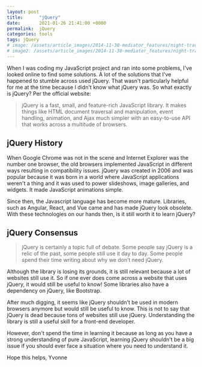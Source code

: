```yaml
---
layout: post
title:      "jQuery"
date:       2021-01-26 21:41:00 +0000
permalink:  jQuery
categories: tools
tags: jQuery
# image: /assets/article_images/2014-11-30-mediator_features/night-track.JPG
# image2: /assets/article_images/2014-11-30-mediator_features/night-track-mobile.JPG
---
```


When I was coding my JavaScript project and ran into some problems, I've looked online to find some solutions. A lot of the solutions that I've happened to stumble across used jQuery. That wasn't particularly helpful for me at the time because I didn't know what jQuery was. So what exactly is jQuery? Per the official website:

> jQuery is a fast, small, and feature-rich JavaScript library. It makes things like HTML document traversal and manipulation, event handling, animation, and Ajax much simpler with an easy-to-use API that works across a multitude of browsers.

## jQuery History

When Google Chrome was not in the scene and Internet Explorer was the number one browser, the old browsers implemented JavaScript in different ways resulting in compatibility issues. jQuery was created in 2006 and was popular because it was born in a world where JavaScript applications weren't a thing and it was used to power slideshows, image galleries, and widgets. It made JavaScript animations simple.  

Since then, the Javascript language has become more mature. Libraries, such as Angular, React, and Vue came and has made jQuery look obsolete. With these technologies on our hands then, is it still worth it to learn jQuery? 

## jQuery Consensus

> jQuery is certainly a topic full of debate. Some people say jQuery is a relic of the past, some people still use it day to day. Some people spend their time writing about why we don’t need jQuery.

Although the library is losing its grounds, it is still relevant because a lot of websites still use it. So if one ever does come across a website that uses jQuery, it would still be useful to know! Some libraries also have a dependency on jQuery, like Bootstrap.

After much digging, it seems like jQuery shouldn't be used in modern browsers anymore but would still be useful to know. This is not to say that jQuery is dead because tons of websites still use jQuery. Understanding the library is still a useful skill for a front-end developer.

However, don't spend the time in learning it because as long as you have a strong understanding of pure JavaScript, learning jQuery shouldn't be a big issue if you should ever face a situation where you need to understand it. 

Hope this helps,
Yvonne